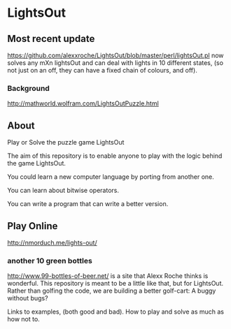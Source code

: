 # LightsOut

## Most recent update

https://github.com/alexxroche/LightsOut/blob/master/perl/lightsOut.pl
now solves any mXn lightsOut and can deal with lights in 10 different states,
(so not just on an off, they can have a fixed chain of colours, and off).

### Background

http://mathworld.wolfram.com/LightsOutPuzzle.html

## About

Play or Solve the puzzle game LightsOut

The aim of this repository is to enable anyone to play with 
the logic behind the game LightsOut.

You could learn a new computer language by porting from another one.

You can learn about bitwise operators.

You can write a program that can write a better version.


## Play Online

http://nmorduch.me/lights-out/

### another 10 green bottles

http://www.99-bottles-of-beer.net/ is a site that Alexx Roche thinks is wonderful.
This repository is meant to be a little like that, but for LightsOut. Rather than
golfing the code, we are building a better golf-cart: A buggy without bugs?

Links to examples, (both good and bad). How to play and solve as much as how not to.
